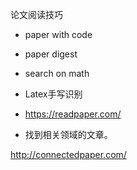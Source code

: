 论文阅读技巧

- paper with code
- paper digest
- search on math
- Latex手写识别

- https://readpaper.com/


- 找到相关领域的文章。 

http://connectedpaper.com/
































